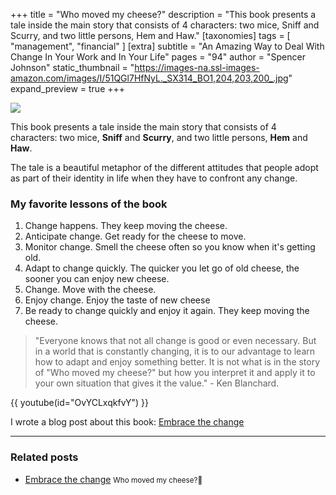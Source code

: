 +++
title = "Who moved my cheese?"
description = "This book presents a tale inside the main story that consists of 4 characters: two mice, Sniff and Scurry, and two little persons, Hem and Haw."
[taxonomies]
tags = [ "management", "financial" ]
[extra]
subtitle = "An Amazing Way to Deal With Change In Your Work and In Your Life"
pages = "94"
author = "Spencer Johnson"
static_thumbnail = "https://images-na.ssl-images-amazon.com/images/I/51QGl7HfNyL._SX314_BO1,204,203,200_.jpg"
expand_preview = true
+++

 <img border="0" src="https://images-na.ssl-images-amazon.com/images/I/51QGl7HfNyL._SX314_BO1,204,203,200_.jpg" >


This book presents a tale inside the main story that consists of 4 characters: two mice, **Sniff** and **Scurry**, and two little persons, **Hem** and **Haw**.

The tale is a beautiful metaphor of the different attitudes that people adopt as part of their identity in life when they have to confront any change.

<!-- more -->

### My favorite lessons of the book
1. Change happens.
   They keep moving the cheese.
1. Anticipate change.
   Get ready for the cheese to move.
1. Monitor change.
   Smell the cheese often so you know when it's getting old.
1. Adapt to change quickly.
   The quicker you let go of old cheese, the sooner you can enjoy new cheese.
1. Change.
   Move with the cheese.
1. Enjoy change.
   Enjoy the taste of new cheese
1. Be ready to change quickly and enjoy it again.
   They keep moving the cheese.

> "Everyone knows that not all change is good or even necessary. But in a world that is constantly changing, it is to our advantage to learn how to adapt and enjoy something better. It is not what is in the story of "Who moved my cheese?" but how you interpret it and apply it to your own situation that gives it the value." - Ken Blanchard.

{{ youtube(id="OvYCLxqkfvY") }}

I wrote a blog post about this book: [Embrace the change](/blog/embrace-the-change/)

---

### Related posts

- [Embrace the change](/blog/embrace-the-change//) <small>Who moved my cheese?🧀</small>
